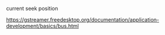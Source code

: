 current seek position 

https://gstreamer.freedesktop.org/documentation/application-development/basics/bus.html
